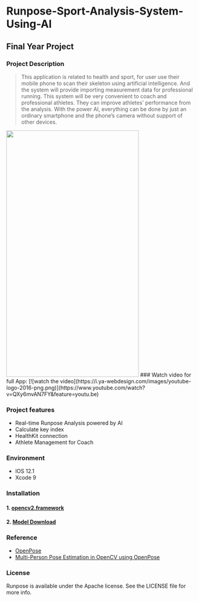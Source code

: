 # Runpose-Sport-Analysis-System-Using-AI
## Final Year Project

### Project Description
> This application is related to health and  sport, for user use their mobile phone to scan their skeleton using artificial intelligence. And the system will provide importing measurement data for professional running. This system will be very convenient to coach and professional athletes. They can improve athletes’ performance from the analysis. With the power AI, everything can be done by just an ordinary smartphone and the phone’s camera without support of other devices.
<img src="https://github.com/chenxuchu2081/Runpose---Sport-Analysis-System-Using-AI/blob/master/runpose.gif" width="350" height="650" />
### Watch video for full App:
[![watch the video](https://i.ya-webdesign.com/images/youtube-logo-2016-png.png)](https://www.youtube.com/watch?v=QXy6mvAN7FY&feature=youtu.be)

### Project features
* Real-time Runpose Analysis powered by AI
* Calculate key index
* HealthKit connection
* Athlete Management for Coach

### Environment
- IOS 12.1
- Xcode 9

### Installation
#### 1. [opencv2.framework ](https://opencv.org/releases/)
#### 2. [Model Download](https://s3-ap-northeast-1.amazonaws.com/swiftopenpose/MobileOpenPose.mlmodel)  <br />


### Reference
- [OpenPose](https://github.com/CMU-Perceptual-Computing-Lab/openpose)
- [Multi-Person Pose Estimation in OpenCV using OpenPose](https://www.learnopencv.com/multi-person-pose-estimation-in-opencv-using-openpose/)

### License
 Runpose is available under the Apache license. See the LICENSE file for more info.
